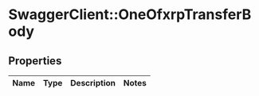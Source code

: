 # SwaggerClient::OneOfxrpTransferBody

## Properties
Name | Type | Description | Notes
------------ | ------------- | ------------- | -------------

